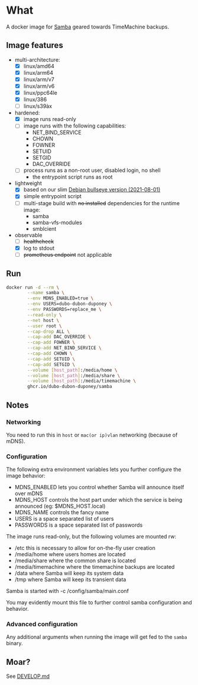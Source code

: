 # What

A docker image for [Samba](https://www.samba.org/) geared towards TimeMachine backups.

## Image features

 * multi-architecture:
   * [x] linux/amd64
   * [x] linux/arm64
   * [x] linux/arm/v7
   * [x] linux/arm/v6
   * [x] linux/ppc64le
   * [x] linux/386
   * [ ] linux/s39àx
 * hardened:
    * [x] image runs read-only
    * [ ] image runs with the following capabilities:
        * NET_BIND_SERVICE
        * CHOWN
        * FOWNER
        * SETUID
        * SETGID
        * DAC_OVERRIDE
    * [ ] process runs as a non-root user, disabled login, no shell
        * the entrypoint script runs as root
 * lightweight
    * [x] based on our slim [Debian bullseye version (2021-08-01)](https://github.com/dubo-dubon-duponey/docker-debian)
    * [x] simple entrypoint script
    * [ ] multi-stage build with ~~no installed~~ dependencies for the runtime image:
        * samba
        * samba-vfs-modules
        * smblcient
 * observable
    * [ ] ~~healthcheck~~
    * [x] log to stdout
    * [ ] ~~prometheus endpoint~~ not applicable

## Run


```bash
docker run -d --rm \
        --name samba \
        --env MDNS_ENABLED=true \
        --env USERS=dubo-dubon-duponey \
        --env PASSWORDS=replace_me \
        --read-only \
        --net host \
        --user root \
        --cap-drop ALL \
        --cap-add DAC_OVERRIDE \
        --cap-add FOWNER \
        --cap-add NET_BIND_SERVICE \
        --cap-add CHOWN \
        --cap-add SETUID \
        --cap-add SETGID \
        --volume [host_path]:/media/home \
        --volume [host_path]:/media/share \
        --volume [host_path]:/media/timemachine \
        ghcr.io/dubo-dubon-duponey/samba
```

## Notes

### Networking

You need to run this in `host` or `mac(or ip)vlan` networking (because of mDNS).

### Configuration

The following extra environment variables lets you further configure the image behavior:

* MDNS_ENABLED lets you control whether Samba will announce itself over mDNS
* MDNS_HOST controls the host part under which the service is being announced (eg: $MDNS_HOST.local)
* MDNS_NAME controls the fancy name
* USERS is a space separated list of users
* PASSWORDS is a space separated list of passwords

The image runs read-only, but the following volumes are mounted rw:
* /etc this is necessary to allow for on-the-fly user creation
* /media/home where users homes are located
* /media/share where the common share is located
* /media/timemachine where the timemachine backups are located
* /data where Samba will keep its system data
* /tmp where Samba will keep its transient data

Samba is started with -c /config/samba/main.conf

You may evidently mount this file to further control samba configuration and behavior.

### Advanced configuration

Any additional arguments when running the image will get fed to the `samba` binary.

## Moar?

See [DEVELOP.md](DEVELOP.md)
